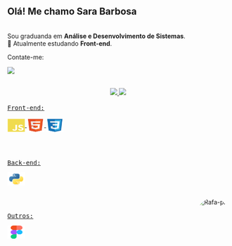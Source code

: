 ## Olá! Me chamo Sara Barbosa
<p align="left"> <br> Sou graduanda em <strong>Análise e Desenvolvimento de Sistemas</strong>.<br>
💎 Atualmente estudando <strong>Front-end</strong>.</p>
Contate-me:</p>

<div> 
  <a href="https://www.linkedin.com/in/sara--barbosa" target="_blank"><img src="https://img.shields.io/badge/-LinkedIn-%230077B5?style=for-the-badge&logo=linkedin&logoColor=white" target="_blank"></a> 
  </div>
  
  ##


<div align="center">
  <a href="https://github.com/saravbarbosa">
  <img height="150em" src="https://github-readme-stats.vercel.app/api?username=saravbarbosa&show_icons=true&theme=dracula&include_all_commits=true&count_private=true"/>
  <img height="150em" src="https://github-readme-stats.vercel.app/api/top-langs/?username=saravbarbosa&layout=compact&langs_count=7&theme=dracula"/>
</div>

  </br>
<kbd>Front-end:</kbd><br>
  <div style="display: inline_block"><br>
  <img align="center" alt="Sara-Js" height="30" width="40" src="https://raw.githubusercontent.com/devicons/devicon/master/icons/javascript/javascript-plain.svg">
  <img align="center" alt="Sara-HTML" height="30" width="40" src="https://raw.githubusercontent.com/devicons/devicon/master/icons/html5/html5-original.svg">
  <img align="center" alt="Sara-CSS" height="30" width="40" src="https://raw.githubusercontent.com/devicons/devicon/master/icons/css3/css3-original.svg">
</div>
</div>

##

</br> 

<kbd>Back-end:</kbd><br>
  <div style="display: inline_block">
    <img align="center" alt="Sara-Python" height="30" width="40" src="https://raw.githubusercontent.com/devicons/devicon/master/icons/python/python-original.svg">

  </div>
  
##
  
  <img align="right" alt="Rafa-pic" height="150" style="border-radius:50px;" src="https://i.pinimg.com/564x/f6/bf/0e/f6bf0ecd37d471e8ec1b7fd9ff1daab7.jpg">
  </br>

  <kbd>Outros:</kbd><br>
    <div style="display: inline_block">
    <img align="center" alt="Sara-Figma" height="30" width="40" src="https://raw.githubusercontent.com/devicons/devicon/2ae2a900d2f041da66e950e4d48052658d850630/icons/figma/figma-original.svg">

  ##
 
  
</div>
</div>
